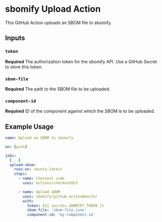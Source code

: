 # sbomify Upload Action

This GitHub Action uploads an SBOM file to sbomify.

## Inputs

### `token`

**Required** The authorization token for the sbomify API. Use a GitHub Secret to store this token.

### `sbom-file`

**Required** The path to the SBOM file to be uploaded.

### `component-id`

**Required** ID of the component against which the SBOM is to be uploaded.

## Example Usage

```yaml
name: Upload an SBOM to sbomify

on: [push]

jobs:
  [...]
  upload-sbom:
    runs-on: ubuntu-latest
    steps:
      - name: Checkout code
        uses: actions/checkout@v3

      - name: Upload SBOM
        uses: sbomify/github-action@master
        with:
          token: ${{ secrets.SBOMIFY_TOKEN }}
          sbom-file: 'sbom-file.json'
          component-id: 'my-component-id'
```
